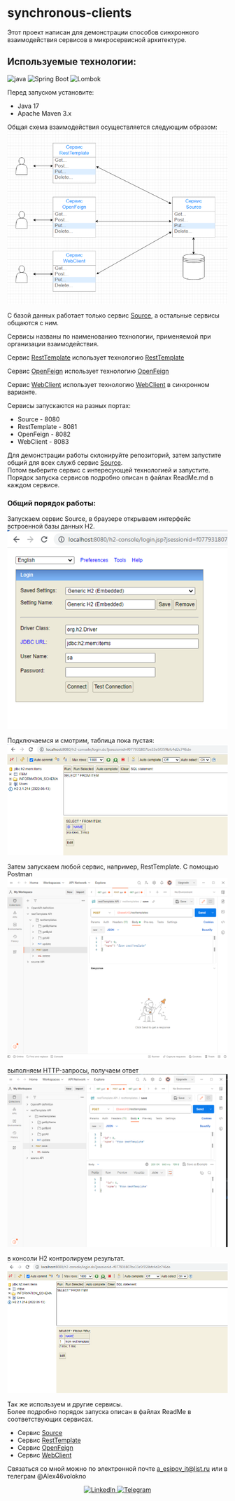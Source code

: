 # synchronous-clients 
Этот проект написан для демонстрации способов синхронного взаимодействия сервисов в микросервисной архитектуре.
## Используемые технологии:
![java](https://img.shields.io/badge/Java--17-ED8B00?style=for-the-badge&logo=java&logoColor=white)
![Spring Boot](https://img.shields.io/badge/Spring_Boot--2.7.12-F2F4F9?style=for-the-badge&logo=spring-boot)
![Lombok](https://img.shields.io/badge/Lombok-1.18.24-green?style=for-the-badge&logo=lombok&logoColor=white)

Перед запуском установите:
- Java 17
- Apache Maven 3.x

Общая схема взаимодействия осуществляется следующим образом:
![Image of Services](images/01.png)

С базой данных работает только сервис [Source](source), а остальные сервисы общаются с ним.

Сервисы названы по наименованию технологии, применяемой при организации взаимодействия.

Сервис [RestTemplate](resttemplate) использует технологию [RestTemplate](https://spring.io/guides/gs/consuming-rest/)

Сервис [OpenFeign](openfeign) использует технологию [OpenFeign](https://cloud.spring.io/spring-cloud-openfeign/reference/html/)

Сервис [WebClient](webclient) использует технологию [WebClient](https://spring.io/guides/gs/reactive-rest-service/) в синхронном варианте.

Сервисы запускаются на разных портах: 
- Source       - 8080
- RestTemplate - 8081
- OpenFeign    - 8082
- WebClient    - 8083

Для демонстрации работы склонируйте репозиторий, затем запустите общий для всех служб сервис [Source](source).\
Потом выберите сервис с интересующей технологией и запустите. Порядок запуска сервисов подробно описан в файлах ReadMe.md в каждом сервисе.

### Общий порядок работы:
Запускаем сервис Source, в браузере открываем интерфейс встроенной базы данных H2.
![Image of H2 interface Source](images/04.png)

Подключаемся и смотрим, таблица пока пустая:
![Image of H2 connection Source](images/05.png)

Затем запускаем любой сервис, например, RestTemplate. С помощью Postman
![Image of Postman RestTemplate](images/06.png)

выполняем HTTP-запросы, получаем ответ
![Image of Postman RestTemplate response](images/07.png)

в консоли H2 контролируем результат.
![Image of H2 result Source](images/08.png)

Так же используем и другие сервисы.\
Более подробно порядок запуска описан в файлах ReadMe в соответствующих сервисах.
- Сервис [Source](source)
- Сервис [RestTemplate](resttemplate)
- Сервис [OpenFeign](openfeign)
- Сервис [WebClient](webclient)

Связаться со мной можно по электронной почте a_esipov_it@list.ru
или в телеграм  @Alex46volokno

<div id="socials" align="center">
    <a href="linkedin-url">
    <img src="https://img.shields.io/badge/LinkedIn-blue?style=for-the-badge&logo=linkedin&logoColor=white" alt="LinkedIn"/>
  </a>

  <a href="https://t.me/alex46volokno">
    <img src="https://img.shields.io/badge/Telegram-blue?style=for-the-badge&logo=telegram&logoColor=white" alt="Telegram"/>
  </a>
</div>
